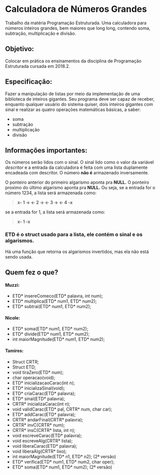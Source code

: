 # Calculadora de Números Grandes
Trabalho da matéria Programação Estruturada. Uma calculadora para números inteiros grandes, bem maiores que long long, contendo soma, subtração, multiplicação e divisão.
## Objetivo:
Colocar em prática os ensinamentos da disciplina de Programação Estruturada cursada em 2018.2.
## Especificação:
Fazer a manipulação de listas por meio da implementação de uma biblioteca de inteiros gigantes.
Seu programa deve ser capaz de receber, enquanto qualquer usuário do sistema quiser, dois inteiros gigantes com sinal e realizar as quatro operações matemáticas básicas, a saber:
+ soma
+ subtração
+ multiplicação
+ divisão

## Informações importantes:
Os números serão lidos com o sinal. O sinal lido como o valor da variável _descritor_ e a entrada da calculadora é feita com uma lista duplamente encadeada com descritor.
O número **não é** armazenado inversamente.

O ponteiro anterior do primeiro algarismo aponta pra **NULL.**
O ponteiro proximo do último algarismo aponta pra **NULL.**
Ou seja, se a entrada for o número 1234, a lista será armazenada como:

> **x- 1 -> <- 2 -> <- 3 -> <- 4 -x**

se a entrada for 1, a lista será armazenada como:
> **x- 1 -x**

### ETD é o struct usado para a lista, ele contém o sinal e os algarismos.

Há uma função que retorna os algarismos invertidos, mas ela não está sendo usada.

## Quem fez o que?

#### Muzzi:
+ ETD* insereComeco(ETD* palavra, int num);
+ ETD* multiplica(ETD* num1, ETD* num2);
+ ETD* subtrai(ETD* num1, ETD* num2);

#### Nicole:
+ ETD* soma(ETD* num1, ETD* num2);
+ ETD* divide(ETD* num1, ETD* num2);
+ int maiorMagnitude(ETD* num1, ETD* num2);

#### Tamires:
+ Struct CRTR;
+ Struct ETD;
+ void tiraZero(ETD* num);
+ char operacao(void);
+ ETD* inicializacaoCarac(int n);
+ ETD* inicializaSinal(void);
+ ETD* criaCarac(ETD* palavra);
+ ETD* sinal(ETD* palavra);
+ CRTR* inicializaCarac(int n);
+ void validCarac(ETD* pal, CRTR* num, char car);
+ ETD* addCarac(ETD* palavra);
+ CRTR* andarFinal(CRTR* palavra);
+ CRTR* invC(CRTR* num);
+ CRTR* insC(CRTR* lista, int n);
+ void escreveCarac(ETD* palavra);
+ void escreveAlg(CRTR* lista);
+ void liberaCarac(ETD* palavra);
+ void liberaAlg(CRTR* lixo);
+ int maiorMagnitude(ETD* n1, ETD* n2); (2ª versão)
+ ETD* verifica(ETD* num1, ETD* num2, char oper);
+ ETD* soma(ETD* num1, ETD* num2); (2ª versão)